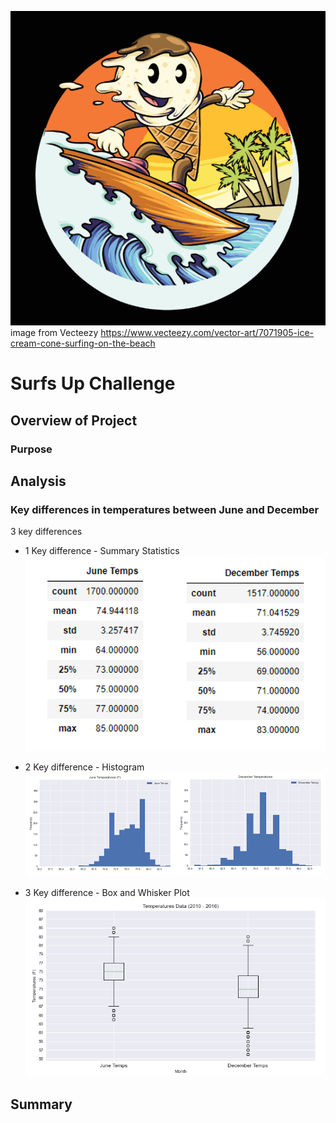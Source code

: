 ![Surfing Ice Cream Cone](https://github.com/bnidam/Surfs_Up/blob/main/Resources/Surfing_Icecreamcone_vecteezy.png)
image from Vecteezy https://www.vecteezy.com/vector-art/7071905-ice-cream-cone-surfing-on-the-beach
# Surfs Up Challenge


## Overview of Project

### Purpose

## Analysis 

### Key differences in temperatures between June and December
3 key differences
- 1 Key difference - Summary Statistics
![Summary Statistics for June and December Temperatures](https://github.com/bnidam/Surfs_Up/blob/main/Resources/Temperatures_SummStats_June_Dec.png)

- 2 Key difference - Histogram
![Histograms for June Temps and Dec Temps](https://github.com/bnidam/Surfs_Up/blob/main/Resources/TemperaturesHistogram_June_Dec.png)

- 3 Key difference - Box and Whisker Plot
![Box and Whisker Plot for June and December Temperatures](https://github.com/bnidam/Surfs_Up/blob/main/Resources/TemperaturesBoxWhisk_June_Dec.png)



## Summary 
